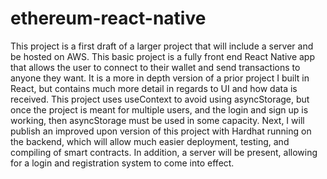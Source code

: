 # ethereum-react-native

This project is a first draft of a larger project that will include a server and be hosted on AWS. This basic project is a fully front end React Native app that allows the user to connect to their wallet and send transactions to anyone they want. It is a more in depth version of a prior project I built in React, but contains much more detail in regards to UI and how data is received. This project uses useContext to avoid using asyncStorage, but once the project is meant for multiple users, and the login and sign up is working, then asyncStorage must be used in some capacity. Next, I will publish an improved upon version of this project with Hardhat running on the backend, which will allow much easier deployment, testing, and compiling of smart contracts. In addition, a server will be present, allowing for a login and registration system to come into effect.

